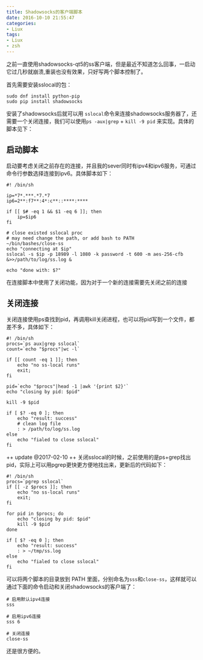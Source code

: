 ```yaml
---
title: Shadowsocks的客户端脚本
date: 2016-10-10 21:55:47
categories:
- Liux
tags:
- Liux
- zsh
---
```

之前一直使用shadowsocks-qt5的ss客户端，但是最近不知道怎么回事，一启动它过几秒就崩溃,重装也没有效果，只好写两个脚本控制了。

首先需要安装sslocal的包：

```
sudo dnf install python-pip
sudo pip install shadowsocks
```
安装了shadowsocks后就可以用 `sslocal`命令来连接shadowsocks服务器了，还需要一个关闭连接，我们可以使用`ps -aux|grep` + `kill -9 pid` 来实现。具体的脚本见下：

## 启动脚本
启动要考虑关闭之前存在的连接，并且我的sever同时有ipv4和ipv6服务，可通过命令行参数选择连接到ipv6。具体脚本如下：

```
#! /bin/sh

ip=*7*.***.*7.*7
ip6=2**:f7**:4*:c**::****:****

if [[ $# -eq 1 && $1 -eq 6 ]]; then
    ip=$ip6
fi

# close existed sslocal proc
# may need change the path, or add bash to PATH
~/bin/bashes/close-ss
echo "connecting at $ip"
sslocal -s $ip -p 18989 -l 1080 -k password -t 600 -m aes-256-cfb &>>/path/to/log/ss.log &

echo "done with: $?"
```

在连接脚本中使用了关闭功能，因为对于一个新的连接需要先关闭之前的连接

## 关闭连接
关闭连接使用ps查找到pid，再调用kill关闭进程，也可以将pid写到一个文件，都差不多，具体如下：

```
#! /bin/sh
procs=`ps aux|grep sslocal`
count=`echo "$procs"|wc -l`

if [[ count -eq 1 ]]; then
    echo "no ss-local runs"
    exit;
fi

pid=`echo "$procs"|head -1 |awk '{print $2}'`
echo "closing by pid: $pid"

kill -9 $pid

if [ $? -eq 0 ]; then
    echo "result: success"
	# clean log file
    : > /path/to/log/ss.log
else
    echo "fialed to close sslocal"
fi
```

++ update @2017-02-10 ++
关闭sslocal的时候，之前使用的是ps+grep找出pid，实际上可以用pgrep更快更方便地找出来，更新后的代码如下：

```
#! /bin/sh
procs=`pgrep sslocal`
if [[ -z $procs ]]; then
    echo "no ss-local runs"
    exit;
fi

for pid in $procs; do
    echo "closing by pid: $pid"
    kill -9 $pid
done

if [ $? -eq 0 ]; then
    echo "result: success"
    : > ~/tmp/ss.log
else
    echo "fialed to close sslocal"
fi
```

可以将两个脚本的目录放到 PATH 里面，分别命名为`sss`和`close-ss`，这样就可以通过下面的命令启动和关闭shadowsocks的客户端了：

```
# 启用默认ipv4连接
sss 

# 启用ipv6连接
sss 6

# 关闭连接
close-ss
```

还是很方便的。
